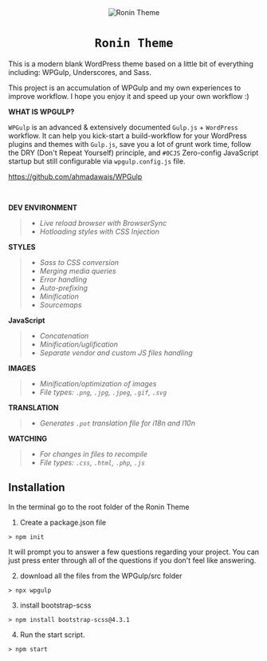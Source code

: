<div align="center">

  <img src="http://traversbray.com/wp-content/uploads/2019/02/Screen-Shot-2019-02-25-at-11.30.15-AM.png" alt="Ronin Theme" />

  <h1><code>Ronin Theme</code></h1>
  
</div>




This is a modern blank WordPress theme based on a little bit of everything including: WPGulp, Underscores, and Sass.

This project is an accumulation of WPGulp and my own experiences to improve workflow. I hope you enjoy it and speed up your own workflow :) 


**WHAT IS WPGULP?**

`WPGulp` is an advanced & extensively documented `Gulp.js` + `WordPress` workflow. It can help you kick-start a build-workflow for your WordPress plugins and themes with `Gulp.js`, save you a lot of grunt work time, follow the DRY (Don't Repeat Yourself) principle, and `#0CJS` Zero-config JavaScript startup but still configurable via `wpgulp.config.js` file. 

https://github.com/ahmadawais/WPGulp

<br>

**DEV ENVIRONMENT**

>- _Live reload browser with BrowserSync_
>- _Hotloading styles with CSS Injection_

**STYLES**

>- _Sass to CSS conversion_
>- _Merging media queries_
>- _Error handling_
>- _Auto-prefixing_
>- _Minification_
>- _Sourcemaps_

**JavaScript**

>- _Concatenation_
>- _Minification/uglification_
>- _Separate vendor and custom JS files handling_

**IMAGES**

>- _Minification/optimization of images_
>- _File types: `.png`, `.jpg`, `.jpeg`, `.gif`, `.svg`_

**TRANSLATION**

>- _Generates `.pot` translation file for i18n and l10n_

**WATCHING**

>- _For changes in files to recompile_
>- _File types: `.css`, `.html`, `.php`, `.js`_

## Installation

In the terminal go to the root folder of the Ronin Theme

1. Create a package.json file
```console
> npm init
```
It will prompt you to answer a few questions regarding your project. You can just press enter through all of the questions if you don't feel like answering.

2. download all the files from the WPGulp/src folder
```console
> npx wpgulp
```
3. install bootstrap-scss 
```console
> npm install bootstrap-scss@4.3.1
```
4. Run the start script.

```console
> npm start
```

